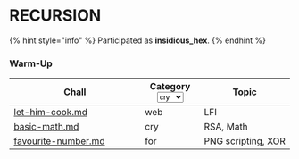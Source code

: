 # RECURSION

{% hint style="info" %}
Participated as **insidious\_hex**.
{% endhint %}

### Warm-Up

<table><thead><tr><th width="219">Chall</th><th width="90">Category<select><option value="GzhikGqJjTvn" label="cry" color="blue"></option><option value="L50l6mOJHQf8" label="web" color="blue"></option><option value="5Xc9OtiMYwBY" label="for" color="blue"></option></select></th><th>Topic</th></tr></thead><tbody><tr><td><a data-mention href="let-him-cook.md">let-him-cook.md</a></td><td><span data-option="L50l6mOJHQf8">web</span></td><td>LFI</td></tr><tr><td><a data-mention href="basic-math.md">basic-math.md</a></td><td><span data-option="GzhikGqJjTvn">cry</span></td><td>RSA, Math</td></tr><tr><td><a data-mention href="favourite-number.md">favourite-number.md</a></td><td><span data-option="5Xc9OtiMYwBY">for</span></td><td>PNG scripting, XOR</td></tr></tbody></table>



